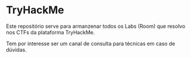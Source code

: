 # TryHackMe

Este repositório serve para armanzenar todos os Labs (Room) que resolvo nos CTFs da plataforma TryHackMe.

Tem por interesse ser um canal de consulta para técnicas em caso de dúvidas.
